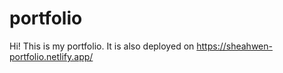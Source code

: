 # portfolio

Hi! This is my portfolio. It is also deployed on https://sheahwen-portfolio.netlify.app/
